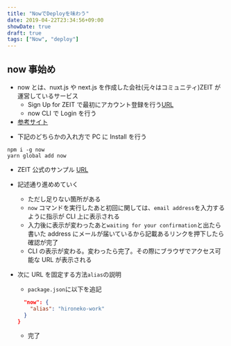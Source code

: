 ```yaml
---
title: "NowでDeployを味わう"
date: 2019-04-22T23:34:56+09:00
showDate: true
draft: true
tags: ["Now", "deploy"]
---
```


## now 事始め

- now とは、nuxt.js や next.js を作成した会社(元々はコミュニティ)ZEIT が運営しているサービス
  - Sign Up for ZEIT で最初にアカウント登録を行う[URL](https://zeit.co/signup)
  - now CLI で Login を行う
- [参考サイト](https://jpn.now.sh/)

* 下記のどちらかの入れ方で PC に Install を行う

```shell
npm i -g now
yarn global add now
```

- ZEIT 公式のサンプル [URL](https://zeit.co/examples/nuxt-static)

- 記述通り進めめていく

  - ただし足りない箇所がある
  - `now` コマンドを実行したあと初回に関しては、`email address`を入力するように指示が CLI 上に表示される
  - 入力後に表示が変わったあと`waiting for your confirmation`と出たら書いた address にメールが届いているから記載あるリンクを押下したら確認が完了
  - CLI の表示が変わる。変わったら完了。その際にブラウザでアクセス可能な URL が表示される

- 次に URL を固定する方法`alias`の説明
  - `package.json`に以下を追記
  ```json
    "now": {
      "alias": "hironeko-work"
    }
  }
  ```
  - 完了

